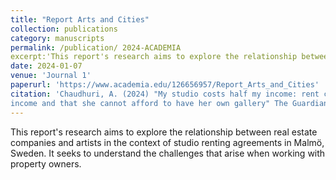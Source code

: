 ```yaml
---
title: "Report Arts and Cities"
collection: publications 
category: manuscripts
permalink: /publication/ 2024-ACADEMIA
excerpt:'This report's research aims to explore the relationship between real estate companies and artists in the context of studio renting agreements in Malmö, Sweden.'
date: 2024-01-07 
venue: 'Journal 1'
paperurl: 'https://www.academia.edu/126656957/Report_Arts_and_Cities'
citation: 'Chaudhuri, A. (2024) "My studio costs half my income: rent cost her half of her 
income and that she cannot afford to have her own gallery" The Guardian.'
---
```

This report's research aims to explore the relationship between real estate companies and 
artists in the context of studio renting agreements in Malmö, Sweden. It seeks to understand the 
challenges that arise when working with property owners.
